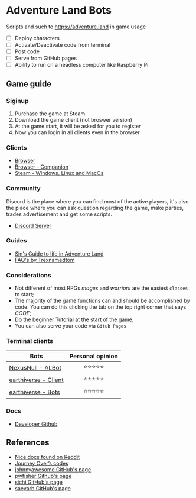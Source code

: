 # Adventure Land Bots

Scripts and such to https://adventure.land in game usage

- [ ] Deploy characters
- [ ] Activate/Deactivate code from terminal
- [ ] Post code
- [ ] Serve from GitHub pages
- [ ] Ability to run on a headless computer like Raspberry Pi

## Game guide

### Siginup

1. Purchase the game at Steam
2. Download the game client (not broswer version)
3. At the game start, it will be asked for you to register
4. Now you can login in all clients even in the browser

### Clients

- [Browser](https://adventure.land/)
- [Browser - Companion](https://adventure.land/comm)
- [Steam - Windows, Linux and MacOs]()

### Community

Discord is the place where you can find most of the active players, it's also the place where you can ask question regarding the game, make parties, trades advertisement and get some scripts.

- [Discord Server](https://discord.gg/5Erz7XA)

### Guides

- [Sin's Guide to life in Adventure Land](https://steamcommunity.com/sharedfiles/filedetails/?id=1636142608)
- [FAQ's by Trexnamedtom](https://steamcommunity.com/sharedfiles/filedetails/?id=1640326394)

### Considerations

- Not different of most RPGs _mages_ and _warriors_ are the easiest `classes` to start;
- The majority of the game functions can and should be accomplished by code. You can do this clicking the tab on the top right corner that says _CODE_;
- Do the beginner Tutorial at the start of the game;
- You can also serve your code via `Gitub Pages`

### Terminal clients

| Bots                                                                             |        Personal opinion        |
| -------------------------------------------------------------------------------- | :----------------------------: |
| [NexusNull - ALBot](https://github.com/NexusNull/ALBot/tree/master/)             | :star::star::star::star::star: |
| [earthiverse - Client](https://github.com/earthiverse/ALClient/)                 | :star::star::star::star::star: |
| [earthiverse - Bots](https://github.com/earthiverse/adventureland-bots/tree/cli) | :star::star::star::star::star: |

### Docs

- [Developer Github](https://github.com/kaansoral/adventureland)

## References

- [Nice docs found on Reddit](https://docs.google.com/document/d/18xG9NaO1mm7cSx7wMIQEtrkGzFHo6WrEE_TZcbeAFnA/edit)
- [Journey Over’s codes](https://github.com/JourneyOver/Adventure_Land_Codes)
- [johnnyawesome GitHub's page](https://github.com/johnnyawesome/Adventure.Land/)
- [pwfisher Github's page](https://github.com/pwfisher/adventureland)
- [sichi GitHub's page](https://github.com/Sichii/AdventureLand-Bot)
- [saevarb GitHub's page](https://github.com/saevarb/adventureland-typescript-starter)
